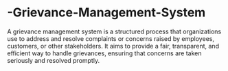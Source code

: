 # -Grievance-Management-System
A grievance management system is a structured process that organizations use to address and resolve complaints or concerns raised by employees, customers, or other stakeholders. It aims to provide a fair, transparent, and efficient way to handle grievances, ensuring that concerns are taken seriously and resolved promptly.
